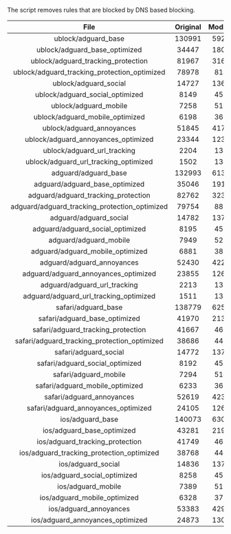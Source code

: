 The script removes rules that are blocked by DNS based blocking.


| File | Original | Modified |
|:----:|:-----:|:-----:|
| ublock/adguard_base | 130991 | 59298 |
| ublock/adguard_base_optimized | 34447 | 18097 |
| ublock/adguard_tracking_protection | 81967 | 31654 |
| ublock/adguard_tracking_protection_optimized | 78978 | 8142 |
| ublock/adguard_social | 14727 | 13658 |
| ublock/adguard_social_optimized | 8149 | 4531 |
| ublock/adguard_mobile | 7258 | 5106 |
| ublock/adguard_mobile_optimized | 6198 | 3650 |
| ublock/adguard_annoyances | 51845 | 41723 |
| ublock/adguard_annoyances_optimized | 23344 | 12324 |
| ublock/adguard_url_tracking | 2204 | 1344 |
| ublock/adguard_url_tracking_optimized | 1502 | 1341 |
| adguard/adguard_base | 132993 | 61349 |
| adguard/adguard_base_optimized | 35046 | 19123 |
| adguard/adguard_tracking_protection | 82762 | 32391 |
| adguard/adguard_tracking_protection_optimized | 79754 | 8863 |
| adguard/adguard_social | 14782 | 13718 |
| adguard/adguard_social_optimized | 8195 | 4577 |
| adguard/adguard_mobile | 7949 | 5289 |
| adguard/adguard_mobile_optimized | 6881 | 3826 |
| adguard/adguard_annoyances | 52430 | 42229 |
| adguard/adguard_annoyances_optimized | 23855 | 12601 |
| adguard/adguard_url_tracking | 2213 | 1352 |
| adguard/adguard_url_tracking_optimized | 1511 | 1349 |
| safari/adguard_base | 138779 | 62575 |
| safari/adguard_base_optimized | 41970 | 21397 |
| safari/adguard_tracking_protection | 41667 | 4620 |
| safari/adguard_tracking_protection_optimized | 38686 | 4470 |
| safari/adguard_social | 14772 | 13702 |
| safari/adguard_social_optimized | 8192 | 4564 |
| safari/adguard_mobile | 7294 | 5147 |
| safari/adguard_mobile_optimized | 6233 | 3685 |
| safari/adguard_annoyances | 52619 | 42335 |
| safari/adguard_annoyances_optimized | 24105 | 12683 |
| ios/adguard_base | 140073 | 63085 |
| ios/adguard_base_optimized | 43281 | 21904 |
| ios/adguard_tracking_protection | 41749 | 4628 |
| ios/adguard_tracking_protection_optimized | 38768 | 4478 |
| ios/adguard_social | 14836 | 13740 |
| ios/adguard_social_optimized | 8258 | 4584 |
| ios/adguard_mobile | 7389 | 5191 |
| ios/adguard_mobile_optimized | 6328 | 3726 |
| ios/adguard_annoyances | 53383 | 42991 |
| ios/adguard_annoyances_optimized | 24873 | 13004 |